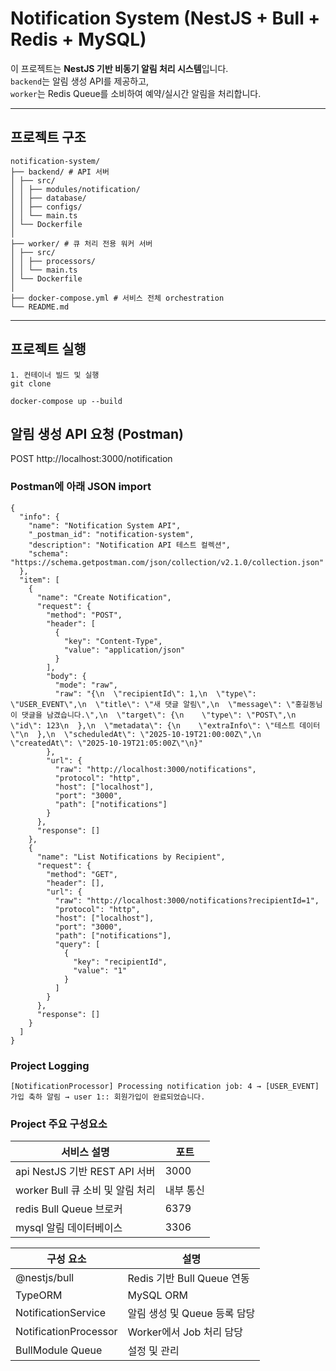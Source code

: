 # Notification System (NestJS + Bull + Redis + MySQL)

이 프로젝트는 **NestJS 기반 비동기 알림 처리 시스템**입니다.  
`backend`는 알림 생성 API를 제공하고,  
`worker`는 Redis Queue를 소비하여 예약/실시간 알림을 처리합니다.

---

## 프로젝트 구조

```
notification-system/
├── backend/ # API 서버
│ ├── src/
│ │ ├── modules/notification/
│ │ ├── database/
│ │ ├── configs/
│ │ └── main.ts
│ └── Dockerfile
│
├── worker/ # 큐 처리 전용 워커 서버
│ ├── src/
│ │ ├── processors/
│ │ └── main.ts
│ └── Dockerfile
│
├── docker-compose.yml # 서비스 전체 orchestration
└── README.md
```

---

## 프로젝트 실행

```
1. 컨테이너 빌드 및 실행
git clone

docker-compose up --build
```

## 알림 생성 API 요청 (Postman)

POST http://localhost:3000/notification

### Postman에 아래 JSON import

```
{
  "info": {
    "name": "Notification System API",
    "_postman_id": "notification-system",
    "description": "Notification API 테스트 컬렉션",
    "schema": "https://schema.getpostman.com/json/collection/v2.1.0/collection.json"
  },
  "item": [
    {
      "name": "Create Notification",
      "request": {
        "method": "POST",
        "header": [
          {
            "key": "Content-Type",
            "value": "application/json"
          }
        ],
        "body": {
          "mode": "raw",
          "raw": "{\n  \"recipientId\": 1,\n  \"type\": \"USER_EVENT\",\n  \"title\": \"새 댓글 알림\",\n  \"message\": \"홍길동님이 댓글을 남겼습니다.\",\n  \"target\": {\n    \"type\": \"POST\",\n    \"id\": 123\n  },\n  \"metadata\": {\n    \"extraInfo\": \"테스트 데이터\"\n  },\n  \"scheduledAt\": \"2025-10-19T21:00:00Z\",\n  \"createdAt\": \"2025-10-19T21:05:00Z\"\n}"
        },
        "url": {
          "raw": "http://localhost:3000/notifications",
          "protocol": "http",
          "host": ["localhost"],
          "port": "3000",
          "path": ["notifications"]
        }
      },
      "response": []
    },
    {
      "name": "List Notifications by Recipient",
      "request": {
        "method": "GET",
        "header": [],
        "url": {
          "raw": "http://localhost:3000/notifications?recipientId=1",
          "protocol": "http",
          "host": ["localhost"],
          "port": "3000",
          "path": ["notifications"],
          "query": [
            {
              "key": "recipientId",
              "value": "1"
            }
          ]
        }
      },
      "response": []
    }
  ]
}
```

### Project Logging

```
[NotificationProcessor] Processing notification job: 4 → [USER_EVENT] 가입 축하 알림 → user 1:: 회원가입이 완료되었습니다.
```

### Project 주요 구성요소

| 서비스 설명                      | 포트      |
| -------------------------------- | --------- |
| api NestJS 기반 REST API 서버    | 3000      |
| worker Bull 큐 소비 및 알림 처리 | 내부 통신 |
| redis Bull Queue 브로커          | 6379      |
| mysql 알림 데이터베이스          | 3306      |

| 구성 요소             | 설명                         |
| --------------------- | ---------------------------- |
| @nestjs/bull          | Redis 기반 Bull Queue 연동   |
| TypeORM               | MySQL ORM                    |
| NotificationService   | 알림 생성 및 Queue 등록 담당 |
| NotificationProcessor | Worker에서 Job 처리 담당     |
| BullModule Queue      | 설정 및 관리                 |
